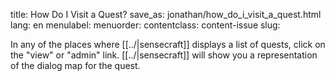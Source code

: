 title: How Do I Visit a Quest?
save_as: jonathan/how_do_i_visit_a_quest.html
lang: en
menulabel:
menuorder:
contentclass: content-issue
slug:

In any of the places where [[../|sensecraft]] displays a list of quests, click on the "view" or "admin" link. [[../|sensecraft]] will show you a representation of the dialog map for the quest.